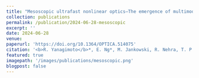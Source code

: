 ```yaml
---
title: "Mesoscopic ultrafast nonlinear optics—The emergence of multimode quantum non-Gaussian physics"
collection: publications
permalink: /publication/2024-06-28-mesoscopic
excerpt: ''
date: 2024-06-28
venue: 
paperurl: 'https://doi.org/10.1364/OPTICA.514075'
citation: '<b>R. Yanagimoto</b>*, E. Ng*, M. Jankowski, R. Nehra, T. P. McKenna, T. Onodera, L. G. Wright, R. Hamerly, A. Marandi, M. M. Fejer, H. Mabuchi, Optica <b>11</b>, 896 (2024).'
featured: true
imagepath: '/images/publications/mesoscopic.png'
blogpost: false
---
```

